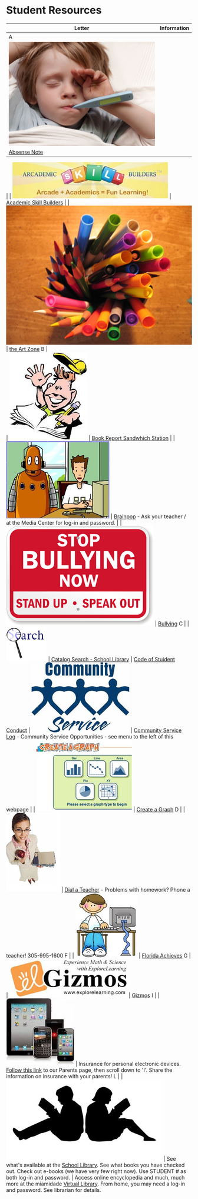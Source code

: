 # Student Resources


Letter | Information 
---- | ---- 
A |
  | ![](/files/1.jpg) 
  | [Absense Note](https://drive.google.com/file/d/0B5yZ5igSb6QVRkt2c0wzYXlnRGc/view)
  | 
  | ![](/files/arcademicskillbuilders.jpeg)
  | [Academic Skill Builders](http://www.arcademicskillbuilders.com/)
  |
  | ![](/files/art.jpg)
  | [the Art Zone](http://www.nga.gov/kids/)
B |  
  | ![](/files/book_report.jpg)
  | [Book Report Sandwhich Station](http://www.scholastic.com/kids/homework/sandwich.asp) 
  |
  | ![](/files/bp.jpg)
  | [Brainpop](http://www.brainpop.com/) -  Ask your teacher / at the Media Center for log-in and password.
  |
  | ![](/files/stop%20bullying.gif)
  | [Bullying](/Stop-Bullying.html)
C |
  | ![](/files/search.gif) 
  | [Catalog Search - School Library](http://destiny.dadeschools.net/cataloging/servlet/presentadvancedsearchredirectorform.do;jsessionid=544055D195B243CA1F1243CA787AACF9?l2m=Library%20Search&tm=Catalog)
  | [Code of Stuident Conduct](http://destiny.dadeschools.net/cataloging/servlet/presentadvancedsearchredirectorform.do;jsessionid=544055D195B243CA1F1243CA787AACF9?l2m=Library%20Search&tm=Catalog) 
  | ![](/files/community_service.jpg)
  | [Community Service Log](https://drive.google.com/open?id=0B5yZ5igSb6QVWTBVVlNmNzA2ckk) - Community Service Opportunities - see menu to the left of this webpage
  |
  | ![](/files/CREATEAGRAPH.jpg)
  | [Create a Graph](http://nces.ed.gov/nceskids/createagraph/)
D |
  |![](files/dial_a_teacher.jpg)
  | [Dial a Teacher](https://ffk8.github.io/ffk8-wiki/files/Dial%20a%20Teacher.pdf) - Problems with homework? Phone a teacher! 305-995-1600 
F |
  | ![](files/flach.jpg)
  | [Florida Achieves](http://www.florida-achieves.com/)
G |
  | ![](files/gizmos.jpg)
  | [Gizmos](http://www.explorelearning.com/)
I | 
  | ![](files/personal%20electronic.jpg) 
  | Insurance for personal electronic devices. [Follow this link](/Parents.html) to our Parents page, then scroll down to 'I'. Share the information on insurance with your parents!
L | 
  | ![](files/lib%20silhouette.jpeg)
  | See what's available at the [School Library](http://destiny.dadeschools.net/common/servlet/presenthomeform.do?l2m=Home&tm=Home&l2m=Home). See what books you have checked out. Check out e-books (we have very few right now). Use STUDENT # as both log-in and password.
  | Access online encyclopedia and much, much more at the miamidade [Virtual Library](http://virtuallibrary.dadeschools.net/). From home, you may need a log-in and password. See librarian for details.
